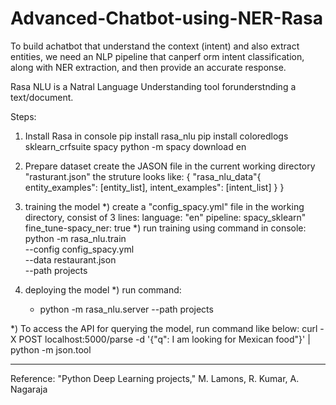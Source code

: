 # Advanced-Chatbot-using-NER-Rasa


To build achatbot that understand the context (intent) and also extract entities, 
we need an NLP pipeline that canperf orm intent classification, along with NER extraction,
and then provide an accurate response.

Rasa NLU is a Natral Language Understanding tool forunderstnding a text/document. 

Steps: 
 1) Install Rasa in console
  pip install rasa_nlu
  pip install coloredlogs sklearn_crfsuite spacy
  python -m spacy download en
 2) Prepare dataset
   create the JASON file in the current working directory
   "rasturant.json"
 the struture looks like:
 {
  "rasa_nlu_data"{
   entity_examples": [entity_list],
   intent_examples": [intent_list]
   }
 }
3) training the model
   *) create a "config_spacy.yml" file in the working directory, consist of 3 lines:
   language: "en"
   pipeline: spacy_sklearn"
   fine_tune-spacy_ner: true
  *) run training using command in console:
   python -m rasa_nlu.train \
   --config config_spacy.yml \
   --data restaurant.json \
   --path projects

4) deploying the model 
  *) run command:
      * python -m rasa_nlu.server --path projects
   
  *) To access the API for querying the model, run command like below:
   curl -X POST localhost:5000/parse -d '{"q": I am looking for Mexican food"}' | python -m json.tool

---
Reference: "Python Deep Learning projects," M. Lamons, R. Kumar, A. Nagaraja 

   
